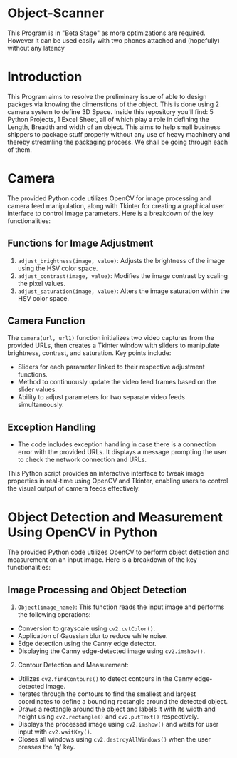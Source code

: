# Object-Scanner
This Program is in "Beta Stage" as more optimizations are required. However it can be used easily with two phones attached and (hopefully) without any latency
# Introduction
This Program aims to resolve the preliminary issue of able to design packges via knowing the dimenstions of the object. This is done using 2 camera system to define 3D Space. Inside this repository you'll find: 5 Python Projects, 1 Excel Sheet, all of which play a role in defining the Length, Breadth and width of an object. This aims to help small business shippers to package stuff properly without any use of heavy machinery and thereby streamling the packaging process. We shall be going through each of them.
# Camera
The provided Python code utilizes OpenCV for image processing and camera feed manipulation, along with Tkinter for creating a graphical user interface to control image parameters. Here is a breakdown of the key functionalities:

## Functions for Image Adjustment
1. `adjust_brightness(image, value)`: Adjusts the brightness of the image using the HSV color space.
2. `adjust_contrast(image, value)`: Modifies the image contrast by scaling the pixel values.
3. `adjust_saturation(image, value)`: Alters the image saturation within the HSV color space.

## Camera Function
The `camera(url, url1)` function initializes two video captures from the provided URLs, then creates a Tkinter window with sliders to manipulate brightness, contrast, and saturation. Key points include:
- Sliders for each parameter linked to their respective adjustment functions.
- Method to continuously update the video feed frames based on the slider values.
- Ability to adjust parameters for two separate video feeds simultaneously.

## Exception Handling
- The code includes exception handling in case there is a connection error with the provided URLs. It displays a message prompting the user to check the network connection and URLs.

This Python script provides an interactive interface to tweak image properties in real-time using OpenCV and Tkinter, enabling users to control the visual output of camera feeds effectively.
# Object Detection and Measurement Using OpenCV in Python

The provided Python code utilizes OpenCV to perform object detection and measurement on an input image. Here is a breakdown of the key functionalities:

## Image Processing and Object Detection
1. `Object(image_name)`: This function reads the input image and performs the following operations:
  - Conversion to grayscale using `cv2.cvtColor()`.
  - Application of Gaussian blur to reduce white noise.
  - Edge detection using the Canny edge detector.
  - Displaying the Canny edge-detected image using `cv2.imshow()`.

2. Contour Detection and Measurement:
  - Utilizes `cv2.findContours()` to detect contours in the Canny edge-detected image.
  - Iterates through the contours to find the smallest and largest coordinates to define a bounding rectangle around the detected object.
  - Draws a rectangle around the object and labels it with its width and height using `cv2.rectangle()` and `cv2.putText()` respectively.
  - Displays the processed image using `cv2.imshow()` and waits for user input with `cv2.waitKey()`.
  - Closes all windows using `cv2.destroyAllWindows()` when the user presses the 'q' key.


